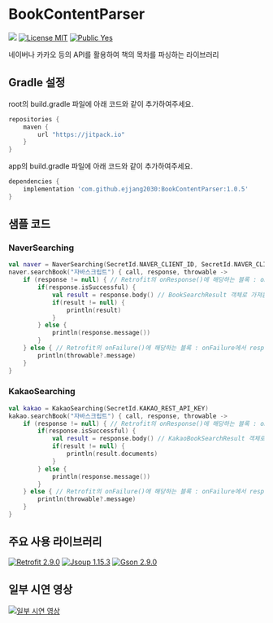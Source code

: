 # BookContentParser
[![](https://jitpack.io/v/ejjang2030/BookContentParser.svg)](https://jitpack.io/#ejjang2030/BookContentParser)
[![License MIT](https://img.shields.io/badge/License-MIT-blue.svg?style=flat)](https://github.com/ejjang2030/BookContentParser/blob/main/LICENSE)
[![Public Yes](https://img.shields.io/badge/Public-yes-green.svg?style=flat)]()

네이버나 카카오 등의 API를 활용하여 책의 목차를 파싱하는 라이브러리

## Gradle 설정
root의 build.gradle 파일에 아래 코드와 같이 추가하여주세요.
```groovy
repositories {
    maven {
        url "https://jitpack.io"
    }
}
```

app의 build.gradle 파일에 아래 코드와 같이 추가하여주세요.

```groovy
dependencies {
    implementation 'com.github.ejjang2030:BookContentParser:1.0.5'
}
```

## 샘플 코드
### NaverSearching
```kotlin
val naver = NaverSearching(SecretId.NAVER_CLIENT_ID, SecretId.NAVER_CLIENT_ID_SECRET)
naver.searchBook("자바스크립트") { call, response, throwable ->
    if (response != null) { // Retrofit의 onResponse()에 해당하는 블록 : onResponse에서 throwable을 null로 가져옴
        if(response.isSuccessful) {
            val result = response.body() // BookSearchResult 객체로 가져옴
            if(result != null) {
                println(result)
            }
        } else {
            println(response.message())
        }
    } else { // Retrofit의 onFailure()에 해당하는 블록 : onFailure에서 response를 null로 가져옴
        println(throwable?.message)
    }
}
```

### KakaoSearching
```kotlin
val kakao = KakaoSearching(SecretId.KAKAO_REST_API_KEY)
kakao.searchBook("자바스크립트") { call, response, throwable ->
    if (response != null) { // Retrofit의 onResponse()에 해당하는 블록 : onResponse에서 throwable을 null로 가져옴
        if(response.isSuccessful) {
            val result = response.body() // KakaoBookSearchResult 객체로 가져옴
            if(result != null) {
                println(result.documents)
            }
        } else {
            println(response.message())
        }
    } else { // Retrofit의 onFailure()에 해당하는 블록 : onFailure에서 response를 null로 가져옴
        println(throwable?.message)
    }
}
```

## 주요 사용 라이브러리
[![Retrofit 2.9.0](https://img.shields.io/badge/Retrofit-2.9.0-blue.svg?style=flat)]()
[![Jsoup 1.15.3](https://img.shields.io/badge/Jsoup-1.15.3-yellow.svg?style=flat)]()
[![Gson 2.9.0](https://img.shields.io/badge/Gson-2.9.0-green.svg?style=flat)]()

## 일부 시연 영상
[![일부 시연 영상](http://img.youtube.com/vi/Jx4xAcmqnrw/0.jpg)](https://youtu.be/Jx4xAcmqnrw)
